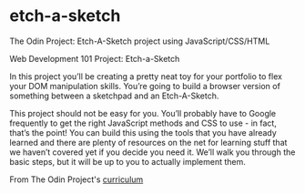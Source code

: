 # etch-a-sketch
The Odin Project: Etch-A-Sketch project using JavaScript/CSS/HTML

Web Development 101
Project: Etch-a-Sketch

In this project you’ll be creating a pretty neat toy for your portfolio to flex your DOM manipulation skills. You’re going to build a browser version of something between a sketchpad and an Etch-A-Sketch.

This project should not be easy for you. You’ll probably have to Google frequently to get the right JavaScript methods and CSS to use - in fact, that’s the point! You can build this using the tools that you have already learned and there are plenty of resources on the net for learning stuff that we haven’t covered yet if you decide you need it. We’ll walk you through the basic steps, but it will be up to you to actually implement them.

From The Odin Project's [curriculum](https://www.theodinproject.com/courses/web-development-101/lessons/etch-a-sketch-project?ref=lnav)